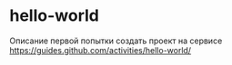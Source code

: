 # hello-world
Описание первой попытки создать проект на сервисе https://guides.github.com/activities/hello-world/
